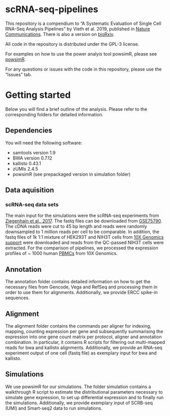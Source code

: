 
<!-- README.md is generated from README.Rmd. Please edit that file -->

# scRNA-seq-pipelines

This repository is a compendium to “A Systematic Evaluation of Single
Cell RNA-Seq Analysis Pipelines” by Vieth et al. 2019, published in [Nature Communications](https://doi.org/10.1038/s41467-019-12266-7).
There is also a version on [bioRxiv](https://www.biorxiv.org/content/10.1101/583013v1).


All code in the repository is distributed under the GPL-3 license.

For examples on how to use the power analyis tool powsimR, please see
[powsimR](https://github.com/bvieth/powsimR).

For any questions or issues with the code in this repository, please use
the “Issues” tab.

# Getting started

Below you will find a brief outline of the analysis. Please refer to the
corresponding folders for detailed information.

## Dependencies

You will need the following software:

  - samtools version 1.9
  - BWA version 0.7.12
  - kallisto 0.43.1
  - zUMIs 2.4.5
  - powsimR (see prepackaged version in simulation folder)

## Data aquisition

### scRNA-seq data sets

The main input for the simulations were the scRNA-seq experiments from
[Ziegenhain et
al., 2017](https://www.sciencedirect.com/science/article/pii/S1097276517300497?via%3Dihub).
The fastq files can be downloaded from
[GSE75790](https://www.ncbi.nlm.nih.gov/geo/query/acc.cgi?acc=GSE75790).
The cDNA reads were cut to 45 bp length and reads were randomly
downsampled to 1 million reads per cell to be comparable. In addition,
the fastq files of 1k 1:1 mixture of HEK293T and NIH3T cells from [10X
Genomics
support](https://support.10xgenomics.com/single-cell-gene-expression/datasets/3.0.2/1k_hgmm_v3)
were downloaded and reads from the QC-passed NIH3T cells were extracted.
For the comparison of pipelines, we processed the expression profiles of
~ 1000 human
[PBMCs](https://support.10xgenomics.com/single-cell-gene-expression/datasets/3.0.0/pbmc_1k_v3)
from 10X Genomics.

## Annotation

The annotation folder contains detailed information on how to get the
necessary files from Gencode, Vega and RefSeq and processing them in
order to use them for alignments. Additionally, we provide ERCC spike-in
sequences.

## Alignment

The alignment folder contains the commands per aligner for indexing,
mapping, counting expression per gene and subsequently summarising the
expression into one gene count matrix per protocol, aligner and
annotation combination. In particular, it contains R scripts for
filtering out multi-mapped reads for bwa and kallisto alignments.
Additionally, we provide an RNA-seq experiment output of one cell (fastq
file) as exemplary input for bwa and kallisto.

## Simulations

We use powsimR for our simulations. The folder simulation contains a
walkthrough R script to estimate the distributional parameters necessary
to simulate gene expression, to set up differential expression and to
finally run the simulations. Additionally, we provide exemplary input of
SCRB-seq (UMI) and Smart-seq2 data to run simulations.
